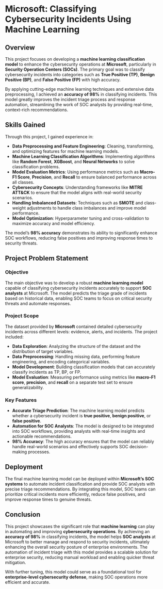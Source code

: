 # **Microsoft: Classifying Cybersecurity Incidents Using Machine Learning**

## **Overview**

This project focuses on developing a **machine learning classification model** to enhance the cybersecurity operations at **Microsoft**, particularly in **Security Operation Centers (SOCs)**. The primary goal was to classify cybersecurity incidents into categories such as **True Positive (TP)**, **Benign Positive (BP)**, and **False Positive (FP)** with high accuracy. 

By applying cutting-edge machine learning techniques and extensive data preprocessing, I achieved an **accuracy of 98%** in classifying incidents. This model greatly improves the incident triage process and response automation, streamlining the work of SOC analysts by providing real-time, context-rich recommendations.

## **Skills Gained**

Through this project, I gained experience in:
- **Data Preprocessing and Feature Engineering**: Cleaning, transforming, and optimizing features for machine learning models.
- **Machine Learning Classification Algorithms**: Implementing algorithms like **Random Forest**, **XGBoost**, and **Neural Networks** to solve classification problems.
- **Model Evaluation Metrics**: Using performance metrics such as **Macro-F1 Score**, **Precision**, and **Recall** to ensure balanced performance across all classes.
- **Cybersecurity Concepts**: Understanding frameworks like **MITRE ATT&CK** to ensure that the model aligns with real-world security scenarios.
- **Handling Imbalanced Datasets**: Techniques such as **SMOTE** and class-weight adjustments to handle class imbalances and improve model performance.
- **Model Optimization**: Hyperparameter tuning and cross-validation to maximize accuracy and model efficiency.

The model’s **98% accuracy** demonstrates its ability to significantly enhance SOC workflows, reducing false positives and improving response times to security threats.

## **Project Problem Statement**

### **Objective**

The main objective was to develop a robust **machine learning model** capable of classifying cybersecurity incidents accurately to support **SOC analysts** at Microsoft. The model predicts the triage grade of incidents based on historical data, enabling SOC teams to focus on critical security threats and automate responses. 

### **Project Scope**

The dataset provided by **Microsoft** contained detailed cybersecurity incidents across different levels: evidence, alerts, and incidents. The project included:
- **Data Exploration**: Analyzing the structure of the dataset and the distribution of target variables.
- **Data Preprocessing**: Handling missing data, performing feature engineering, and encoding categorical variables.
- **Model Development**: Building classification models that can accurately classify incidents as TP, BP, or FP.
- **Model Evaluation**: Measuring performance using metrics like **macro-F1 score**, **precision**, and **recall** on a separate test set to ensure generalizability.

### **Key Features**

- **Accurate Triage Prediction**: The machine learning model predicts whether a cybersecurity incident is **true positive**, **benign positive**, or **false positive**.
- **Automation for SOC Analysts**: The model is designed to be integrated into SOC workflows, providing analysts with real-time insights and actionable recommendations.
- **98% Accuracy**: The high accuracy ensures that the model can reliably handle real-world scenarios and effectively supports SOC decision-making processes.

## **Deployment**

The final machine learning model can be deployed within **Microsoft’s SOC systems** to automate incident classification and provide SOC analysts with precise triage recommendations. By integrating this model, SOC teams can prioritize critical incidents more efficiently, reduce false positives, and improve response times to genuine threats.

## **Conclusion**

This project showcases the significant role that **machine learning** can play in automating and improving **cybersecurity operations**. By achieving an **accuracy of 98%** in classifying incidents, the model helps **SOC analysts** at Microsoft to better manage and respond to security incidents, ultimately enhancing the overall security posture of enterprise environments. The automation of incident triage with this model provides a scalable solution for enterprise security, reducing manual workload and enabling quicker threat mitigation.

With further tuning, this model could serve as a foundational tool for **enterprise-level cybersecurity defense**, making SOC operations more efficient and accurate.
